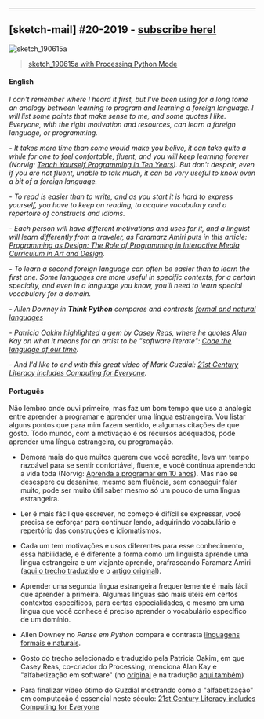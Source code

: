 
---

## [sketch-mail] #20-2019 - [subscribe here!](/sketch-mail)

![sketch_190615a](https://raw.githubusercontent.com/villares/sketch-a-day/master/2019/sketch_190615a/sketch_190615a.gif)

> [sketch_190615a with Processing Python Mode](https://github.com/villares/sketch-a-day/tree/master/2019/sketch_190615a)

#### English

*I can't remember where I heard it first, but I've been using for a long tome an analogy between learning to program and learning a foreign language. I will list some points that make sense to me, and some quotes I like. Everyone, with the right motivation and resources, can learn a foreign language, or programming.*

*- It takes more time than some would make you belive, it can take quite a while for one to feel confortable, fluent, and you will keep learning forever (Norvig: [Teach Yourself Programming in Ten Years](https://www.norvig.com/21-days.html)). But don't despair, even if you are not fluent, unable to talk much, it can be very useful to know even a bit of a foreign language.*

*- To read is easier than to write, and as you start it is hard to express yourself, you have to keep on reading, to acquire vocabulary and a repertoire of constructs and idioms.*

*- Each person will have different motivations and uses for it, and a linguist will learn differently from a traveler, as Faramarz Amiri puts in this article: [Programming as Design: The Role of Programming in Interactive Media Curriculum in Art and Design](https://www.researchgate.net/publication/229702295_Programming_as_Design_The_Role_of_Programming_in_Interactive_Media_Curriculum_in_Art_and_Design).*

*- To learn a second foreign language can often be easier than to learn the first one. Some languages are more useful in specific contexts, for a certain specialty, and even in a language you know, you'll need to learn special vocabulary for a domain.*

*- Allen Downey in **Think Python** compares and contrasts [formal and natural languages](http://greenteapress.com/thinkpython2/html/thinkpython2002.html#sec11)*

*- Patricia Oakim highlighted a gem by Casey Reas, where he quotes Alan Kay on what it means for an artist to be "software literate": [Code the language of our time](http://90.146.8.18/en/archives/festival_archive/festival_catalogs/festival_artikel.asp?iProjectID=12322).*

*- And I'd like to end with this great video of Mark Guzdial: [21st Century Literacy includes Computing for Everyone](http://youtu.be/mGc6clf_Wt4).*

#### Português

Não lembro onde ouvi primeiro, mas faz um bom tempo que uso a analogia entre aprender a programar e aprender uma língua estrangeira. Vou listar alguns pontos que para mim fazem sentido, e algumas citações de que gosto. Todo mundo, com a motivação e os recursos adequados, pode aprender uma língua estrangeira, ou programação.

- Demora mais do que muitos querem que você acredite, leva um tempo razoável para se sentir confortável, fluente, e você continua aprendendo a vida toda (Norvig: [Aprenda a programar em 10 anos](https://www.norvig.com/21-days.html)). Mas não se desespere ou desanime, mesmo sem fluência, sem conseguir falar muito, pode ser muito útil saber mesmo só um pouco de uma língua estrangeira.

- Ler é mais fácil que escrever, no começo é difícil se expressar, você precisa se esforçar para continuar lendo, adquirindo vocabulário e repertório das construções e idiomatismos.

- Cada um tem motivações e usos diferentes para esse conhecimento, essa habilidade, e é diferente a forma como um linguista aprende uma língua estrangeira e um viajante aprende, prafraseando Faramarz Amiri ([aqui o trecho traduzido](http://abav.lugaralgum.com/mestrado/citacoes) e o [artigo original](https://www.researchgate.net/publication/229702295_Programming_as_Design_The_Role_of_Programming_in_Interactive_Media_Curriculum_in_Art_and_Design)).

- Aprender uma segunda língua estrangeira frequentemente é mais fácil que aprender a primeira. Algumas línguas são mais úteis em certos contextos específicos, para certas especialidades, e mesmo em uma língua que você conhece é preciso aprender o vocabulário específico de um domínio.

- Allen Downey no *Pense em Python* compara e contrasta [linguagens formais e naturais](https://penseallen.github.io/PensePython2e/01-jornada.html#16---linguagens-formais-e-naturais).

- Gosto do trecho selecionado e traduzido pela Patricia Oakim, em que Casey Reas, co-criador do Processing, menciona Alan Kay e "alfabetização em software" (no [original](http://90.146.8.18/en/archives/festival_archive/festival_catalogs/festival_artikel.asp?iProjectID=12322) e na tradução [aqui também](http://abav.lugaralgum.com/mestrado/citacoes))

- Para finalizar vídeo ótimo do Guzdial mostrando como a "alfabetização" em computação é essencial neste século: [21st Century Literacy includes Computing for Everyone](http://youtu.be/mGc6clf_Wt4)
